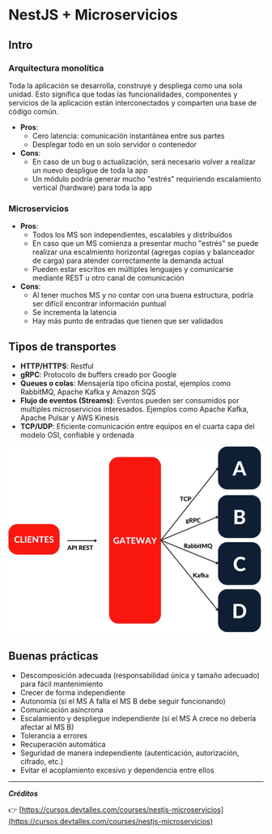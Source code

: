 # NestJS + Microservicios

## Intro

### Arquitectura monolítica

Toda la aplicación se desarrolla, construye y despliega como una sola unidad. Esto significa que todas las funcionalidades, componentes y servicios de la aplicación están interconectados y comparten una base de código común.

- **Pros**:
  - Cero latencia: comunicación instantánea entre sus partes
  - Desplegar todo en un solo servidor o contenedor
- **Cons**:
  - En caso de un bug o actualización, será necesario volver a realizar un nuevo despligue de toda la app
  - Un módulo podría generar mucho "estrés" requiriendo escalamiento vertical (hardware) para toda la app

### Microservicios

- **Pros**:
  - Todos los MS son independientes, escalables y distribuídos
  - En caso que un MS comienza a presentar mucho "estrés" se puede realizar una escalmiento horizontal (agregas copias y balanceador de carga) para atender correctamente la demanda actual
  - Pueden estar escritos en múltiples lenguajes y comunicarse mediante REST u otro canal de comunicación
- **Cons**:
  - Al tener muchos MS y no contar con una buena estructura, podría ser difícil encontrar información puntual
  - Se incrementa la latencia
  - Hay más punto de entradas que tienen que ser validados

## Tipos de transportes

- **HTTP/HTTPS**: Restful
- **gRPC**: Protocolo de buffers creado por Google
- **Queues o colas**: Mensajería tipo oficina postal,
  ejemplos como RabbitMQ, Apache Kafka y
  Amazon SQS
- **Flujo de eventos (Streams)**: Eventos pueden
  ser consumidos por multiples microservicios
  interesados. Ejemplos como Apache Kafka,
  Apache Pulsar y AWS Kinesis
- **TCP/UDP**: Eficiente comunicación entre
  equipos en el cuarta capa del modelo OSI,
  confiable y ordenada

![Microservicios](/public/image.png)

## Buenas prácticas

- Descomposición adecuada (responsabilidad única y tamaño adecuado) para fácil mantenimiento
- Crecer de forma independiente
- Autonomía (si el MS A falla el MS B debe seguir funcionando)
- Comunicación asíncrona
- Escalamiento y despliegue independiente (si el MS A crece no debería afectar al MS B)
- Tolerancia a errores
- Recuperación automática
- Seguridad de manera independiente (autenticación, autorización, cifrado, etc.)
- Evitar el acoplamiento excesivo y dependencia entre ellos

---

**_Créditos_**

👉 [https://cursos.devtalles.com/courses/nestjs-microservicios](https://cursos.devtalles.com/courses/nestjs-microservicios)
